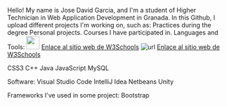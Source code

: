 Hello!
My name is Jose David Garcia, and I'm a student of Higher Technician in Web Application Development in Granada.
In this Github, I upload different projects I'm working on, such as:
Practices during the degree
Personal projects.
Courses I have participated in.
Languages and Tools:
<img src="https://user-images.githubusercontent.com/108841509/227043553-01df19d7-d0f1-429e-a065-ca520b146fa1.png" width="30">
[Enlace al sitio web de W3Schools](https://www.w3schools.com/css/)
![url](https://www.w3schools.com/css/)
[Enlace al sitio web de W3Schools](https://www.w3schools.com/css/)

CSS3
C++
Java
JavaScript
MySQL

Software:
Visual Studio Code
IntelliJ Idea
Netbeans
Unity

Frameworks I've used in some project:
Bootstrap

